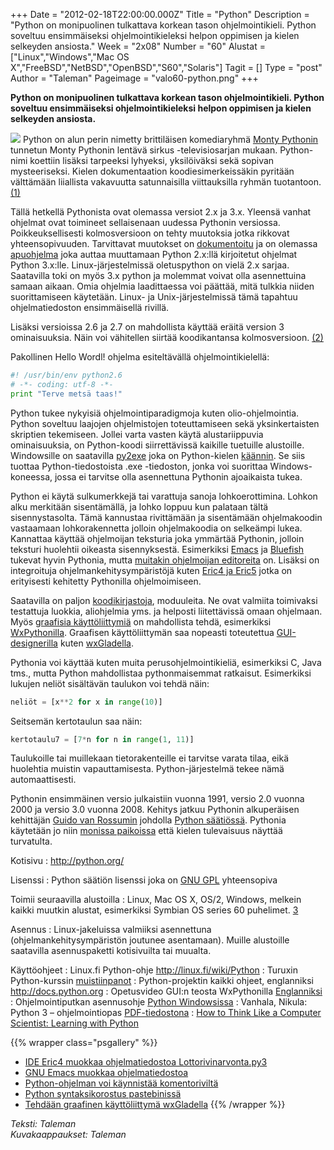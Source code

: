 +++
Date = "2012-02-18T22:00:00.000Z"
Title = "Python"
Description = "Python on monipuolinen tulkattava korkean tason ohjelmointikieli. Python soveltuu ensimmäiseksi ohjelmointikieleksi helpon oppimisen ja kielen selkeyden ansiosta."
Week = "2x08"
Number = "60"
Alustat = ["Linux","Windows","Mac OS X","FreeBSD","NetBSD","OpenBSD","S60","Solaris"]
Tagit = []
Type = "post"
Author = "Taleman"
Pageimage = "valo60-python.png"
+++


**Python on monipuolinen tulkattava korkean tason ohjelmointikieli.
Python soveltuu ensimmäiseksi ohjelmointikieleksi helpon oppimisen ja
kielen selkeyden ansiosta.**

![ ](/images/valo60-python.png "fig:valo60-python.png") Python on alun perin
nimetty brittiläisen komediaryhmä [Monty
Pythonin](http://fi.wikipedia.org/wiki/Monty_Python) tunnetun Monty
Pythonin lentävä sirkus -televisiosarjan mukaan. Python-nimi koettiin
lisäksi tarpeeksi lyhyeksi, yksilöiväksi sekä sopivan mysteeriseksi.
Kielen dokumentaation koodiesimerkeissäkin pyritään välttämään
liiallista vakavuutta satunnaisilla viittauksilla ryhmän tuotantoon.
[(1)](http://docs.python.org/faq/general#why-is-it-called-python)

Tällä hetkellä Pythonista
ovat olemassa versiot 2.x ja 3.x. Yleensä vanhat ohjelmat ovat toimineet
sellaisenaan uudessa Pythonin versiossa. Poikkeuksellisesti
kolmosversioon on tehty muutoksia jotka rikkovat yhteensopivuuden.
Tarvittavat muutokset on
[dokumentoitu](http://docs.python.org/py3k/whatsnew/3.0.html) ja on
olemassa [apuohjelma](http://docs.python.org/library/2to3.html) joka
auttaa muuttamaan Python 2.x:llä kirjoitetut ohjelmat Python 3.x:lle.
Linux-järjestelmissä oletuspython on vielä 2.x sarjaa. Saatavilla toki
on myös 3.x python ja molemmat voivat olla asennettuina samaan aikaan.
Omia ohjelmia laadittaessa voi päättää, mitä tulkkia niiden
suorittamiseen käytetään. Linux- ja Unix-järjestelmissä tämä tapahtuu
ohjelmatiedoston ensimmäisellä rivillä.

Lisäksi versioissa 2.6 ja 2.7 on mahdollista käyttää eräitä version 3
ominaisuuksia. Näin voi vähitellen siirtää koodikantansa kolmosversioon.
[(2)](http://docs.python.org/whatsnew/2.7.html#python-3-1-features)

Pakollinen Hello Wordl! ohjelma esiteltävällä ohjelmointikielellä:

```python
#! /usr/bin/env python2.6
# -*- coding: utf-8 -*-
print "Terve metsä taas!"
```

Python tukee nykyisiä ohjelmointiparadigmoja kuten olio-ohjelmointia.
Python soveltuu laajojen ohjelmistojen toteuttamiseen sekä
yksinkertaisten skriptien tekemiseen. Jollei varta vasten käytä
alustariippuvia ominaisuuksia, on Python-koodi siirrettävissä kaikille
tuetuille alustoille. Windowsille on saatavilla
[py2exe](http://www.py2exe.org/) joka on Python-kielen
[käännin](http://fi.wiktionary.org/wiki/k%C3%A4%C3%A4nnin). Se siis
tuottaa Python-tiedostoista .exe -tiedoston, jonka voi suorittaa
Windows-koneessa, jossa ei tarvitse olla asennettuna Pythonin
ajoaikaista tukea.

Python ei käytä sulkumerkkejä tai varattuja sanoja lohkoerottimina.
Lohkon alku merkitään sisentämällä, ja lohko loppuu kun palataan tältä
sisennystasolta. Tämä kannustaa rivittämään ja sisentämään ohjelmakoodin
vastaamaan lohkorakennetta jolloin ohjelmakoodia on selkeämpi lukea.
Kannattaa käyttää ohjelmoijan teksturia joka ymmärtää Pythonin, jolloin
teksturi huolehtii oikeasta sisennyksestä. Esimerkiksi
[Emacs](http://www.emacswiki.org/emacs/?action=browse;oldid=PythonMode;id=PythonProgrammingInEmacs)
ja [Bluefish](http://bluefish.openoffice.nl/features.html) tukevat hyvin
Pythonia, mutta [muitakin ohjelmoijan
editoreita](http://wiki.python.org/moin/PythonEditors) on. Lisäksi on
integroituja ohjelmankehitysympäristöjä kuten [Eric4 ja
Eric5](http://eric-ide.python-projects.org/index.html) jotka on
erityisesti kehitetty Pythonilla ohjelmoimiseen.

Saatavilla on paljon
[koodikirjastoja](http://docs.python.org/py-modindex.html), moduuleita.
Ne ovat valmiita toimivaksi testattuja luokkia, aliohjelmia yms. ja
helposti liitettävissä omaan ohjelmaan. Myös [graafisia
käyttöliittymiä](http://wiki.python.org/moin/GuiProgramming) on
mahdollista tehdä, esimerkiksi [WxPythonilla](http://wxpython.org/).
Graafisen käyttöliittymän saa nopeasti toteutettua
[GUI-designerilla](http://en.wikipedia.org/wiki/Graphical_user_interface_builder)
kuten [wxGladella](http://wxglade.sourceforge.net/).

Pythonia voi käyttää kuten muita perusohjelmointikieliä, esimerkiksi C,
Java tms., mutta Python mahdollistaa pythonmaisemmat ratkaisut.
Esimerkiksi lukujen neliöt sisältävän taulukon voi tehdä näin:

```python
neliöt = [x**2 for x in range(10)]
```

Seitsemän kertotaulun saa näin:

```python
kertotaulu7 = [7*n for n in range(1, 11)]
```

Taulukoille tai muillekaan tietorakenteille ei tarvitse varata tilaa,
eikä huolehtia muistin vapauttamisesta. Python-järjestelmä tekee nämä
automaattisesti.

Pythonin ensimmäinen versio julkaistiin vuonna 1991, versio 2.0 vuonna
2000 ja versio 3.0 vuonna 2008. Kehitys jatkuu Pythonin alkuperäisen
kehittäjän [Guido van
Rossumin](http://en.wikipedia.org/wiki/Guido_van_Rossum) johdolla
[Python säätiössä](http://python.org/psf/). Pythonia käytetään jo niin
[monissa
paikoissa](http://wiki.python.org/moin/OrganizationsUsingPython) että
kielen tulevaisuus näyttää turvatulta.

Kotisivu
:   <http://python.org/>

Lisenssi
:   Python säätiön lisenssi joka on [GNU GPL](GNU_GPL) yhteensopiva

Toimii seuraavilla alustoilla
:   Linux, Mac OS X, OS/2, Windows, melkein kaikki muutkin alustat,
    esimerkiksi Symbian OS series 60 puhelimet.
    [3](http://en.wikipedia.org/wiki/Python_for_S60)

Asennus
:   Linux-jakeluissa valmiiksi asennettuna (ohjelmankehitysympäristön
    joutunee asentamaan). Muille alustoille saatavilla asennuspaketti
    kotisivuilta tai muualta.

Käyttöohjeet
:   Linux.fi Python-ohje
    [<http://linux.fi/wiki/Python>](http://linux.fi/wiki/Python)
:   Turuxin Python-kurssin
    [muistiinpanot](http://turuxi.org/Turuxi-py:Etusivu)
:   Python-projektin kaikki ohjeet, englanniksi
    [<http://docs.python.org>](http://docs.python.org)
:   Opetusvideo GUI:n teosta WxPythonilla
    [Englanniksi](http://showmedo.com/videotutorials/series?name=PythonWxPythonBeginnersSeries)
:   Ohjelmointiputkan asennusohje [Python
    Windowsissa](http://www.ohjelmointiputka.net/oppaat/opas.php?tunnus=python_l1)
:   Vanhala, Nikula: Python 3 – ohjelmointiopas
    [PDF-tiedostona](http://www.doria.fi/bitstream/handle/10024/63381/isbn%209789522149701.pdf?sequence=1)
:   [How to Think Like a Computer Scientist: Learning with
    Python](http://openbookproject.net/thinkcs/python/english2e/)

{{% wrapper class="psgallery" %}}
-   [IDE Eric4 muokkaa ohjelmatiedostoa Lottorivinarvonta.py3](/images/Kuvakaappaus-eric4-Lottoriviarvonta-py3.png)
-   [GNU Emacs muokkaa ohjelmatiedostoa](/images/Kuvakaappaus-emacs-WriteNtimes.png)
-   [Python-ohjelman voi käynnistää komentoriviltä](/images/Kuvakaappaus-Suoritetaan-Pythonohjelma.png)
-   [Python syntaksikorostus pastebinissä](/images/Kuvakaappaus-Python-pastebinis.png)
-   [Tehdään graafinen käyttöliittymä wxGladella](/images/Kuvakaappaus-python-wxglade.png)
{{% /wrapper %}}

*Teksti: Taleman* <br />
*Kuvakaappaukset: Taleman*


